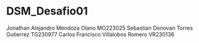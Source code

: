 # DSM_Desafio01
 Jonathan Alejandro Mendoza Olano MO223025 Sebastian Donovan Torres Gutierrez TG230977 Carlos Francisco Villalobos Romero VR230136
